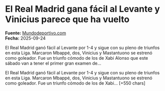 # El Real Madrid gana fácil al Levante y Vinicius parece que ha vuelto

**Fuente:** [Mundodeportivo.com](https://www.mundodeportivo.com/futbol/real-madrid/20250924/1002538180/real-madrid-gana-facil-levante-vinicius-parece-vuelto.html)  
**Fecha:** 2025-09-24

El Real Madrid ganó fácil al Levante por 1-4 y sigue con su pleno de triunfos en esta Liga. Marcaron Mbappé, dos, Vinicius y Mastantuono se estrenó como goleador. Fue un triunfo cómodo de los de Xabi Alonso que este sábado van a tener el primer gran examen de…

El Real Madrid ganó fácil al Levante por 1-4 y sigue con su pleno de triunfos en esta Liga. Marcaron Mbappé, dos, Vinicius y Mastantuono se estrenó como goleador. Fue un triunfo cómodo de los de Xabi… [+550 chars]
